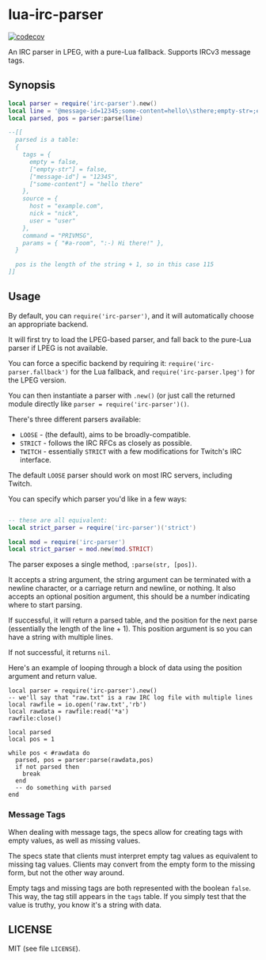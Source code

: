 # lua-irc-parser

[![codecov](https://codecov.io/gh/jprjr/lua-irc-parser/branch/main/graph/badge.svg?token=9wV63fuaVu)](https://codecov.io/gh/jprjr/lua-irc-parser)

An IRC parser in LPEG, with a pure-Lua fallback. Supports IRCv3 message tags.

## Synopsis

```lua
local parser = require('irc-parser').new()
local line = '@message-id=12345;some-content=hello\\sthere;empty-str=;empty :nick!user@example.com PRIVMSG #a-room ::-) Hi there!'
local parsed, pos = parser:parse(line)

--[[
  parsed is a table:
  {
    tags = {
      empty = false,
      ["empty-str"] = false,
      ["message-id"] = "12345",
      ["some-content"] = "hello there"
    },
    source = {
      host = "example.com",
      nick = "nick",
      user = "user"
    },
    command = "PRIVMSG",
    params = { "#a-room", ":-) Hi there!" },
  }

  pos is the length of the string + 1, so in this case 115
]]
```

## Usage

By default, you can `require('irc-parser')`, and it will automatically
choose an appropriate backend.

It will first try to load the LPEG-based parser, and fall back
to the pure-Lua parser if LPEG is not available.

You can force a specific backend by requiring it: `require('irc-parser.fallback')`
for the Lua fallback, and `require('irc-parser.lpeg')` for the LPEG version.

You can then instantiate a parser with `.new()` (or just call the returned
module directly like `parser = require('irc-parser')()`.

There's three different parsers available:

* `LOOSE` - (the default), aims to be broadly-compatible.
* `STRICT` - follows the IRC RFCs as closely as possible.
* `TWITCH` - essentially `STRICT` with a few modifications for Twitch's IRC interface.

The default `LOOSE` parser should work on most IRC servers, including Twitch.

You can specify which parser you'd like in a few ways:

```lua

-- these are all equivalent:
local strict_parser = require('irc-parser')('strict')

local mod = require('irc-parser')
local strict_parser = mod.new(mod.STRICT)
```

The parser exposes a single method, `:parse(str, [pos])`.

It accepts a string argument, the string argument can be terminated with
a newline character, or a carriage return and newline, or nothing. It also
accepts an optional position argument, this should be a number indicating
where to start parsing.

If successful, it will return a parsed table, and the position for the
next parse (essentially the length of the line + 1). This position
argument is so you can have a string with multiple lines.

If not successful, it returns `nil`.

Here's an example of looping through a block of data using the
position argument and return value.

```
local parser = require('irc-parser').new()
-- we'll say that "raw.txt" is a raw IRC log file with multiple lines
local rawfile = io.open('raw.txt','rb')
local rawdata = rawfile:read('*a')
rawfile:close()

local parsed
local pos = 1

while pos < #rawdata do
  parsed, pos = parser:parse(rawdata,pos)
  if not parsed then
    break
  end
  -- do something with parsed
end
```

### Message Tags

When dealing with message tags, the specs allow for creating tags
with empty values, as well as missing values.

The specs state that clients must interpret empty tag values as
equivalent to missing tag values. Clients may convert from the
empty form to the missing form, but not the other way around.

Empty tags and missing tags are both represented with the
boolean `false`. This way, the tag still appears in the `tags`
table. If you simply test that the value is truthy, you know
it's a string with data.

## LICENSE

MIT (see file `LICENSE`).
